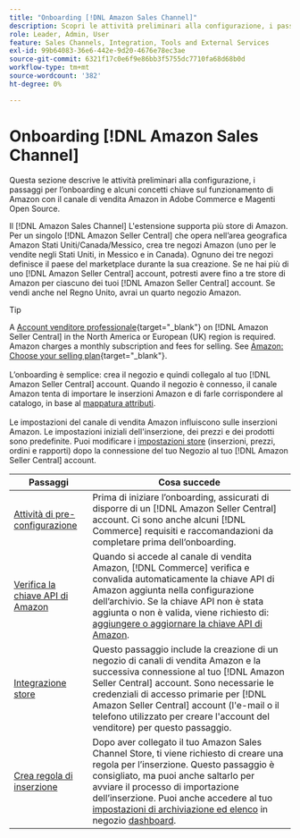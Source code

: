 ```yaml
---
title: "Onboarding [!DNL Amazon Sales Channel]"
description: Scopri le attività preliminari alla configurazione, i passaggi di onboarding e come Amazon funziona con il Sales Channel Amazon in Adobe Commerce e Magenti Open Source.
role: Leader, Admin, User
feature: Sales Channels, Integration, Tools and External Services
exl-id: 99b64083-36e6-442e-9d20-4676e78ec3ae
source-git-commit: 6321f17c0e6f9e86bb3f5755dc7710fa68d68b0d
workflow-type: tm+mt
source-wordcount: '382'
ht-degree: 0%

---
```


# Onboarding [!DNL Amazon Sales Channel]

Questa sezione descrive le attività preliminari alla configurazione, i passaggi per l’onboarding e alcuni concetti chiave sul funzionamento di Amazon con il canale di vendita Amazon in Adobe Commerce e Magenti Open Source.

Il [!DNL Amazon Sales Channel] L&#39;estensione supporta più store di Amazon. Per un singolo [!DNL Amazon Seller Central] che opera nell’area geografica Amazon Stati Uniti/Canada/Messico, crea tre negozi Amazon (uno per le vendite negli Stati Uniti, in Messico e in Canada). Ognuno dei tre negozi definisce il paese del marketplace durante la sua creazione. Se ne hai più di uno [!DNL Amazon Seller Central] account, potresti avere fino a tre store di Amazon per ciascuno dei tuoi [!DNL Amazon Seller Central] account. Se vendi anche nel Regno Unito, avrai un quarto negozio Amazon.

>[!TIP]
>
>A [Account venditore professionale](https://sell.amazon.com/){target="_blank"} on [!DNL Amazon Seller Central] in the North America or European (UK) region is required. Amazon charges a monthly subscription and fees for selling. See [Amazon: Choose your selling plan](https://sell.amazon.com/pricing.html){target="_blank"}.<br><br>
>L’onboarding è semplice: crea il negozio e quindi collegalo al tuo [!DNL Amazon Seller Central] account.
>Quando il negozio è connesso, il canale Amazon tenta di importare le inserzioni Amazon e di farle corrispondere al catalogo, in base al [mappatura attributi](./attributes-view.md).<br><br>
>Le impostazioni del canale di vendita Amazon influiscono sulle inserzioni Amazon. Le impostazioni iniziali dell&#39;inserzione, dei prezzi e dei prodotti sono predefinite. Puoi modificare i [impostazioni store](./ob-store-review.md) (inserzioni, prezzi, ordini e rapporti) dopo la connessione del tuo Negozio al tuo [!DNL Amazon Seller Central] account.

| Passaggi | Cosa succede |
|---------------------------------------------------------|-------------------------------------------------------------------------------------------------------------------------------------------------------------------------------------------------------------------------------------------------------------------------------------------------------------------------|
| [Attività di pre-configurazione](./amazon-pre-setup-tasks.md) | Prima di iniziare l’onboarding, assicurati di disporre di un [!DNL Amazon Seller Central] account. Ci sono anche alcuni [!DNL Commerce] requisiti e raccomandazioni da completare prima dell’onboarding. |
| [Verifica la chiave API di Amazon](./amazon-verify-api-key.md) | Quando si accede al canale di vendita Amazon, [!DNL Commerce] verifica e convalida automaticamente la chiave API di Amazon aggiunta nella configurazione dell’archivio. Se la chiave API non è stata aggiunta o non è valida, viene richiesto di: [aggiungere o aggiornare la chiave API di Amazon](./amazon-verify-api-key.md). |
| [Integrazione store](./store-integration.md) | Questo passaggio include la creazione di un negozio di canali di vendita Amazon e la successiva connessione al tuo [!DNL Amazon Seller Central] account. Sono necessarie le credenziali di accesso primarie per [!DNL Amazon Seller Central] account (l&#39;e-mail o il telefono utilizzato per creare l&#39;account del venditore) per questo passaggio. |
| [Crea regola di inserzione](./ob-create-listing-rule.md) | Dopo aver collegato il tuo Amazon Sales Channel Store, ti viene richiesto di creare una regola per l’inserzione. Questo passaggio è consigliato, ma puoi anche saltarlo per avviare il processo di importazione dell’inserzione. Puoi anche accedere al tuo [impostazioni di archiviazione ed elenco](./ob-store-review.md) in negozio [dashboard](./amazon-store-dashboard.md). |
